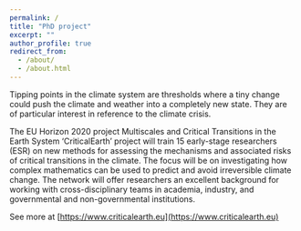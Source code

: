```yaml
---
permalink: /
title: "PhD project"
excerpt: ""
author_profile: true
redirect_from: 
  - /about/
  - /about.html
---
```


Tipping points in the climate system are thresholds where a tiny change could push the climate and weather into a completely new state. They are of particular interest in reference to the climate crisis.

The EU Horizon 2020 project Multiscales and Critical Transitions in the Earth System ‘CriticalEarth’ project will train 15 early-stage researchers (ESR) on new methods for assessing the mechanisms and associated risks of critical transitions in the climate. The focus will be on investigating how complex mathematics can be used to predict and avoid irreversible climate change. The network will offer researchers an excellent background for working with cross-disciplinary teams in academia, industry, and governmental and non-governmental institutions.

See more at [https://www.criticalearth.eu](https://www.criticalearth.eu)